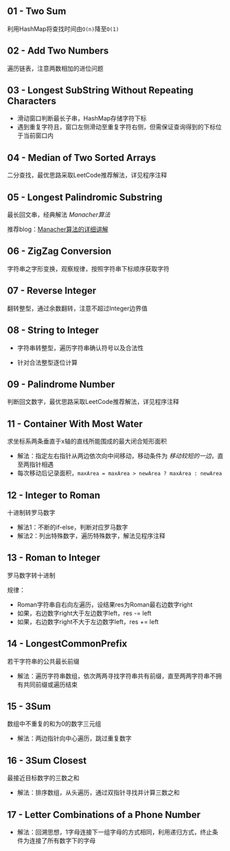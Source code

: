 ## 01 - Two Sum
利用HashMap将查找时间由`O(n)`降至`O(1)`

## 02 - Add Two Numbers
遍历链表，注意两数相加的进位问题

## 03 - Longest SubString Without Repeating Characters
 - 滑动窗口判断最长子串，HashMap存储字符下标
 - 遇到重复字符且，窗口左侧滑动至重复字符右侧，但需保证查询得到的下标位于当前窗口内

## 04 - Median of Two Sorted Arrays
二分查找，最优思路采取LeetCode推荐解法，详见程序注释

## 05 - Longest Palindromic Substring
最长回文串，经典解法 *Manacher算法*

推荐blog：[Manacher算法的详细讲解](https://www.jianshu.com/p/116aa58b7d81)

## 06 - ZigZag Conversion
字符串之字形变换，观察规律，按照字符串下标顺序获取字符

## 07 - Reverse Integer
翻转整型，通过余数翻转，注意不超过Integer边界值

## 08 - String to Integer
- 字符串转整型，遍历字符串确认符号以及合法性

- 针对合法整型逐位计算
  
## 09 - Palindrome Number
判断回文数字，最优思路采取LeetCode推荐解法，详见程序注释

## 11 - Container With Most Water
求坐标系两条垂直于x轴的直线所能围成的最大闭合矩形面积

- 解法：指定左右指针从两边依次向中间移动，移动条件为 *移动较短的一边*，直至两指针相遇
- 每次移动后记录面积，`maxArea = maxArea > newArea ? maxArea : newArea`

## 12 - Integer to Roman
十进制转罗马数字

- 解法1：不断的if-else，判断对应罗马数字
- 解法2：列出特殊数字，遍历特殊数字，解法见程序注释

## 13 - Roman to Integer
罗马数字转十进制

规律：
- Roman字符串自右向左遍历，设结果res为Roman最右边数字right
- 如果，右边数字right大于左边数字left，res -= left
- 如果，右边数字right不大于左边数字left，res += left

## 14 - LongestCommonPrefix
若干字符串的公共最长前缀

- 解法：遍历字符串数组，依次两两寻找字符串共有前缀，直至两两字符串不拥有共同前缀或遍历结束

## 15 - 3Sum
数组中不重复的和为0的数字三元组

- 解法：两边指针向中心遍历，跳过重复数字

## 16 - 3Sum Closest
最接近目标数字的三数之和

- 解法：排序数组，从头遍历，通过双指针寻找并计算三数之和

## 17 - Letter Combinations of a Phone Number

- 解法：回溯思想，1字母连接下一组字母的方式相同，利用递归方式，终止条件为连接了所有数字下的字母